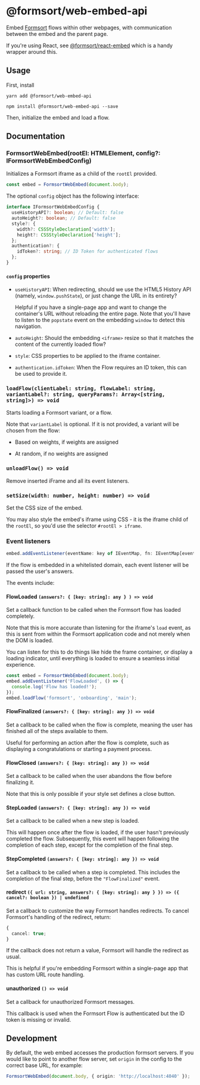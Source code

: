 # @formsort/web-embed-api

Embed [Formsort](https://formsort.com) flows within other webpages, with communication between the embed and the parent page.

If you're using React, see [@formsort/react-embed](../react-embed) which is a handy wrapper around this.

## Usage

First, install

```shell
yarn add @formsort/web-embed-api
```

```shell
npm install @formsort/web-embed-api --save
```

Then, initialize the embed and load a flow.

## Documentation

### FormsortWebEmbed(rootEl: HTMLElement, config?: IFormsortWebEmbedConfig)

Initializes a Formsort iframe as a child of the `rootEl` provided.

```ts
const embed = FormsortWebEmbed(document.body);
```

The optional `config` object has the following interface:

```ts
interface IFormsortWebEmbedConfig {
  useHistoryAPI?: boolean; // Default: false
  autoHeight?: boolean; // Default: false
  style?: {
    width?: CSSStyleDeclaration['width'];
    height?: CSSStyleDeclaration['height'];
  };
  authentication?: {
    idToken?: string; // ID Token for authenticated flows
  };
}
```

#### `config` properties

- `useHistoryAPI`: When redirecting, should we use the HTML5 History API (namely, `window.pushState`), or just change the URL in its entirety?

  Helpful if you have a single-page app and want to change the container's URL without reloading the entire page. Note that you'll have to listen to the `popstate` event on the embedding `window` to detect this navigation.

- `autoHeight`: Should the embedding `<iframe>` resize so that it matches the content of the currently loaded flow?

- `style`: CSS properties to be applied to the iframe container.

- `authentication.idToken`: When the Flow requires an ID token, this can be used to provide it.

### `loadFlow(clientLabel: string, flowLabel: string, variantLabel?: string, queryParams?: Array<[string, string]>) => void`

Starts loading a Formsort variant, or a flow.

Note that `variantLabel` is optional. If it is not provided, a variant will be chosen from the flow:

- Based on weights, if weights are assigned

- At random, if no weights are assigned

### `unloadFlow() => void`

Remove inserted iFrame and all its event listeners.

### `setSize(width: number, height: number) => void`

Set the CSS size of the embed.

You may also style the embed's iframe using CSS - it is the iframe child of the `rootEl`, so you'd use the selector `#rootEl > iframe`.

### Event listeners

```ts
embed.addEventListener(eventName: key of IEventMap, fn: IEventMap[eventName]) => void
```

If the flow is embedded in a whitelisted domain, each event listener will be passed the user's answers.

The events include:

#### FlowLoaded `(answers?: { [key: string]: any } ) => void`

Set a callback function to be called when the Formsort flow has loaded completely.

Note that this is more accurate than listening for the iframe's `load` event, as this is sent from within the Formsort application code and not merely when the DOM is loaded.

You can listen for this to do things like hide the frame container, or display a loading indicator, until everything is loaded to ensure a seamless initial experience.

```ts
const embed = FormsortWebEmbed(document.body);
embed.addEventListener('FlowLoaded', () => {
  console.log('Flow has loaded!');
});
embed.loadFlow('formsort', 'onboarding', 'main');
```

#### FlowFinalized `(answers?: { [key: string]: any }) => void`

Set a callback to be called when the flow is complete, meaning the user has finished all of the steps available to them.

Useful for performing an action after the flow is complete, such as displaying a congratulations or starting a payment process.

#### FlowClosed `(answers?: { [key: string]: any }) => void`

Set a callback to be called when the user abandons the flow before finalizing it.

Note that this is only possible if your style set defines a close button.

#### StepLoaded `(answers?: { [key: string]: any }) => void`

Set a callback to be called when a new step is loaded.

This will happen once after the flow is loaded, if the user hasn't previously completed the flow. Subsequently, this event will happen following the completion of each step, except for the completion of the final step.

#### StepCompleted `(answers?: { [key: string]: any }) => void`

Set a callback to be called when a step is completed. This includes the completion of the final step, before the `"FlowFinalized"` event.

#### redirect `({ url: string, answers?: { [key: string]: any } }) => ({ cancel?: boolean }) | undefined`

Set a callback to customize the way Formsort handles redirects. To cancel Formsort's handling of the redirect, return:

```typescript
{
  cancel: true;
}
```

If the callback does not return a value, Formsort will handle the redirect as usual.

This is helpful if you're embedding Formsort within a single-page app that has custom URL route handling.

#### unauthorized `() => void`

Set a callback for unauthorized Formsort messages.

This callback is used when the Formsort Flow is authenticated but the ID token is missing or invalid.

## Development

By default, the web embed accesses the production formsort servers. If you would like to point to another flow server, set `origin` in the config to the correct base URL, for example:

```ts
FormsortWebEmbed(document.body, { origin: 'http://localhost:4040' });
```
